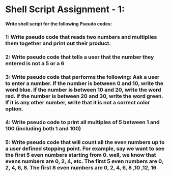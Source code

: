 # Shell Script Assignment - 1:

#### Write shell script for the following Pseudo codes:

### 1: Write pseudo code that reads two numbers and multiplies them together and print out their product.


### 2: Write pseudo code that tells a user that the number they entered is not a 5 or a 6


### 3: Write pseudo code that performs the following: Ask a user to enter a number. If the number is between 0 and 10, write the word blue. If the number is between 10 and 20, write the word red. if the number is between 20 and 30, write the word green. If it is any other number, write that it is not a correct color option.



### 4: Write pseudo code to print all multiples of 5 between 1 and 100 (including both 1 and 100)



### 5: Write pseudo code that will count all the even numbers up to a user defined stopping point. For example, say we want to see the first 5 even numbers starting from 0. well, we know that evens numbers are 0, 2, 4, etc. The first 5 even numbers are 0, 2, 4, 6, 8. The first 8 even numbers are 0, 2, 4, 6, 8 ,10 ,12, 16

